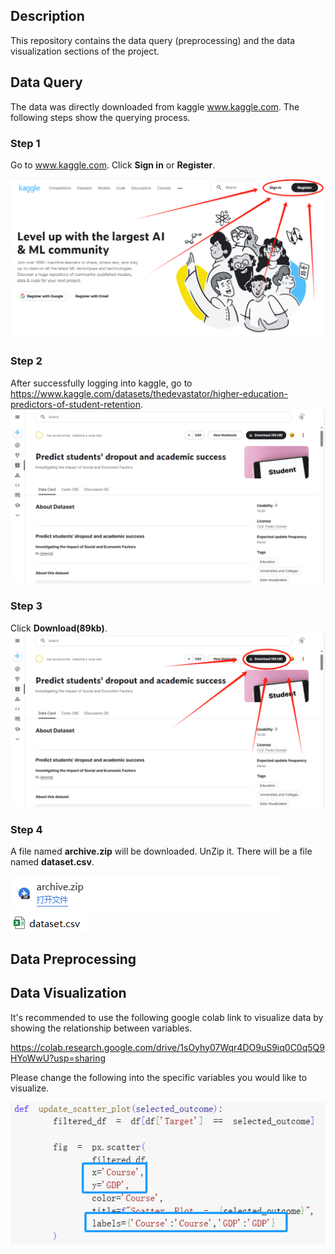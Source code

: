 ## Description

This repository contains the data query (preprocessing) and the data visualization sections of the project.

## Data Query

The data was directly downloaded from kaggle www.kaggle.com. The following steps show the querying process.

### Step 1

Go to www.kaggle.com. Click **Sign in** or **Register**.

<img src="Step1.png" alt="Step1">

### Step 2

After successfully logging into kaggle, go to https://www.kaggle.com/datasets/thedevastator/higher-education-predictors-of-student-retention.
<img src="Step2.png" alt="Step2">

### Step 3

Click **Download(89kb)**.
<img src="Step3.png" alt="Step3">

### Step 4

A file named **archive.zip** will be downloaded. UnZip it. There will be a file named **dataset.csv**.

<img src="Step4-1.png" alt="Step4-1">

<img src="Step4-2.png" alt="Step4-2">

## Data Preprocessing

## Data Visualization

It's recommended to use the following google colab link to visualize data by showing the relationship between variables.

https://colab.research.google.com/drive/1sOyhy07Wqr4DO9uS9iq0C0q5Q9HYoWwU?usp=sharing

Please change the following into the specific variables you would like to visualize.

<img src="Instruction.png" alt="Instruction">
